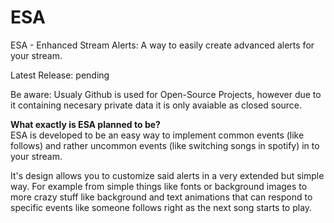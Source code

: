# ESA
ESA - Enhanced Stream Alerts: A way to easily create advanced alerts for your stream.

Latest Release: pending

Be aware: Usualy Github is used for Open-Source Projects, however due to it containing necesary private data it is only avaiable as closed source.

**What exactly is ESA planned to be?**</br>
ESA is developed to be an easy way to implement common events (like follows) and rather uncommon events (like switching songs in spotify) in to your stream.

It's design allows you to customize said alerts in a very extended but simple way. For example from simple things like fonts or background images to more crazy stuff like background and text animations that can respond to specific events like someone follows right as the next song starts to play.
